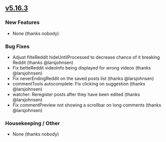 ## [v5.16.3](https://github.com/honestbleeps/Reddit-Enhancement-Suite/releases/v5.16.3)

### New Features

- None (thanks nobody)

### Bug Fixes

- Adjust filteReddit hideUntilProcessed to decrease chance of it breaking Reddit (thanks @larsjohnsen)
- Fix betteReddit videoInfo being displayed for wrong videos (thanks @larsjohnsen)
- Fix neverEndingReddit on the saved posts list (thanks @larsjohnsen)
- commentTools autocomplete: Fix clicking on suggestion (thanks @larsjohnsen)
- watcher: Reregister posts after they have been edited (thanks @larsjohnsen)
- Fix commentPreview not showing a scrollbar on long comments (thanks @larsjohnsen)

### Housekeeping / Other

- None (thanks nobody)
